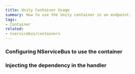 ```yaml
---
title: Unity Container Usage
summary: How to use the Unity container in an endpoint.
tags:
- Container
related:
- nservicebus/containers
---
```


### Configuring NServiceBus to use the container

<!-- import ContainerConfiguration -->

### Injecting the dependency in the handler

<!-- import InjectingDependency -->
   
